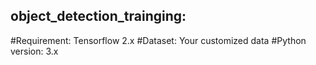 ## object_detection_trainging: 

#Requirement: Tensorflow 2.x 
#Dataset: Your customized data 
#Python version: 3.x  

